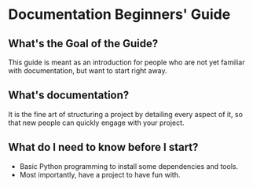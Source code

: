 # Documentation Beginners' Guide



## What's the Goal of the Guide?

This guide is meant as an introduction for people who are not yet familiar with documentation, but want to start right away.

## What's documentation?

It is the fine art of structuring a project by detailing every aspect of it, so that new people can quickly engage with your project.

## What do I need to know before I start?

- Basic Python programming to install some dependencies and tools.
- Most importantly, have a project to have fun with.

